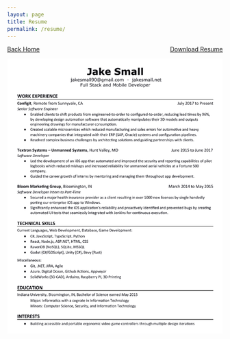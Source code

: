 ```yaml
---
layout: page
title: Resume
permalink: /resume/
---
```

<p style="text-align:left;">
    <a href="/">Back Home</a>
    <span style="float:right;">
        <a href="/assets/pdf/Resume_Jacob_Small_2024.pdf">Download Resume</a>
    </span>
</p>



![](/assets/img/Resume_Jacob_Small_2024.png)